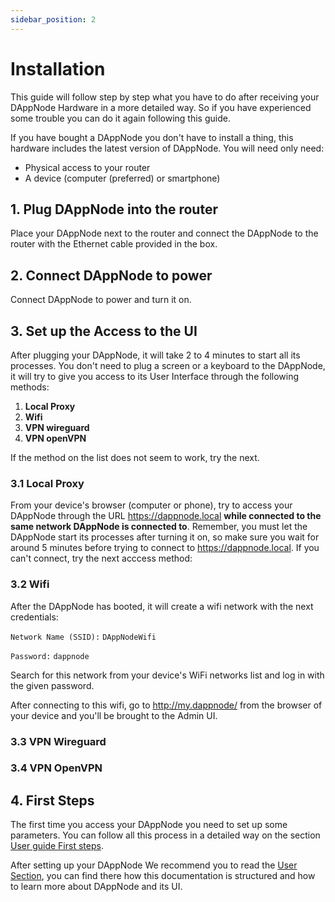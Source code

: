 ```yaml
---
sidebar_position: 2
---
```


# Installation

This guide will follow step by step what you have to do after receiving your DAppNode Hardware in a more detailed way. So if you have experienced some trouble you can do it again following this guide.

If you have bought a DAppNode you don't have to install a thing, this hardware includes the latest version of DAppNode. You will need only need:

- Physical access to your router
- A device (computer (preferred) or smartphone)

## 1. Plug DAppNode into the router

Place your DAppNode next to the router and connect the DAppNode to the router with the Ethernet cable provided in the box.

## 2. Connect DAppNode to power

Connect DAppNode to power and turn it on.

## 3. Set up the Access to the UI

After plugging your DAppNode, it will take 2 to 4 minutes to start all its processes. You don't need to plug a screen or a keyboard to the DAppNode, it will try to give you access to its User Interface through the following methods:

1.  **Local Proxy**
2.  **Wifi**
3.  **VPN wireguard**
4.  **VPN openVPN**

If the method on the list does not seem to work, try the next.

### 3.1 Local Proxy

From your device's browser (computer or phone), try to access your DAppNode through the URL https://dappnode.local **while connected to the same network DAppNode is connected to**. Remember, you must let the DAppNode start its processes after turning it on, so make sure you wait for around 5 minutes before trying to connect to https://dappnode.local. If you can't connect, try the next acccess method:

### 3.2 Wifi

After the DAppNode has booted, it will create a wifi network with the next credentials:

`Network Name (SSID):` `DAppNodeWifi`

`Password:` `dappnode`

Search for this network from your device's WiFi networks list and log in with the given password.

After connecting to this wifi, go to http://my.dappnode/ from the browser of your device and you'll be brought to the Admin UI.

### 3.3 VPN Wireguard

### 3.4 VPN OpenVPN

## 4. First Steps

The first time you access your DAppNode you need to set up some parameters. You can follow all this process in a detailed way on the section [User guide First steps](../../../first-steps).

After setting up your DAppNode We recommend you to read the [User Section](../../../user-guide/overview), you can find there how this documentation is structured and how to learn more about DAppNode and its UI.
